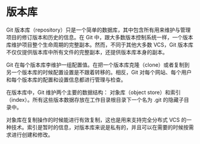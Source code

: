 # 版本库

Git 版本库（repository）只是一个简单的数据库，其中包含所有用来维护与管理项目的修订版本和历史的信息。在 Git 中，跟大多数版本控制系统一样，一个版本库维护项目整个生命周期的完整副本。然而，不同于其他大多数 VCS，Git 版本库不仅仅提供版本库中所有文件的完整副本，还提供版本库本身的副本。

Git 在每个版本库李维护一组配置值。在把一个版本库克隆（clone）或者复制到另一个版本库的时候配置设置是不跟着转移的。相反，Git 对每个网站、每个用户和每个版本库的配置和设置信息都进行管理与检查。

在版本库中，Git 维护两个主要的数据结构： 对象库（object store）和索引（index）。所有这些版本数据存放在工作目录根目录下一个名为 .git 的隐藏子目录中。

对象库在复制操作的时候能进行有效复制，这也是用来支持完全分布式 VCS  的一种技术。索引是暂时的信息，对版本库来说是私有的，并且可以在需要的时候按需求进行创建和修改。
